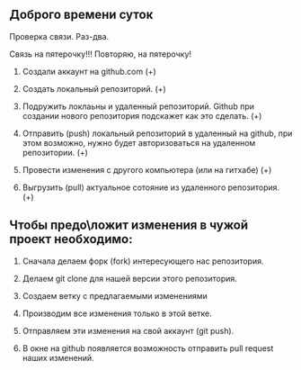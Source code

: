 ## Доброго времени суток

Проверка связи. Раз-два.

Связь на пятерочку!!!
Повторяю, на пятерочку!

1. Создали аккаунт на github.com (+)

2. Создать локальный репозиторий. (+)

3. Подружить локлаьны и удаленный репозиторий. Github при создании нового репозитория подскажет как это сделать. (+)

4. Отправить (push) локальный репозиторий в удаленный на github, при этом возможно, нужно будет авторизоваться на удаленном репозитории. (+)

5. Провести изменения с другого компьютера (или на гитхабе) (+)

6. Выгрузить (pull) актуальное сотояние из удаленного репозитория. (+)

## Чтобы предо\ложит изменения в чужой проект необходимо:

1. Сначала делаем форк (fork) интересующего нас репозитория.

2. Делаем git clone для нашей версии этого репозитория.

3. Создаем ветку с предлагаемыми изменениями

4. Производим все изменения только в этой ветке.

5. Отправляем эти изменения на свой аккаунт (git push).

6. В окне на github появляется возможность отправить pull request наших изменений.